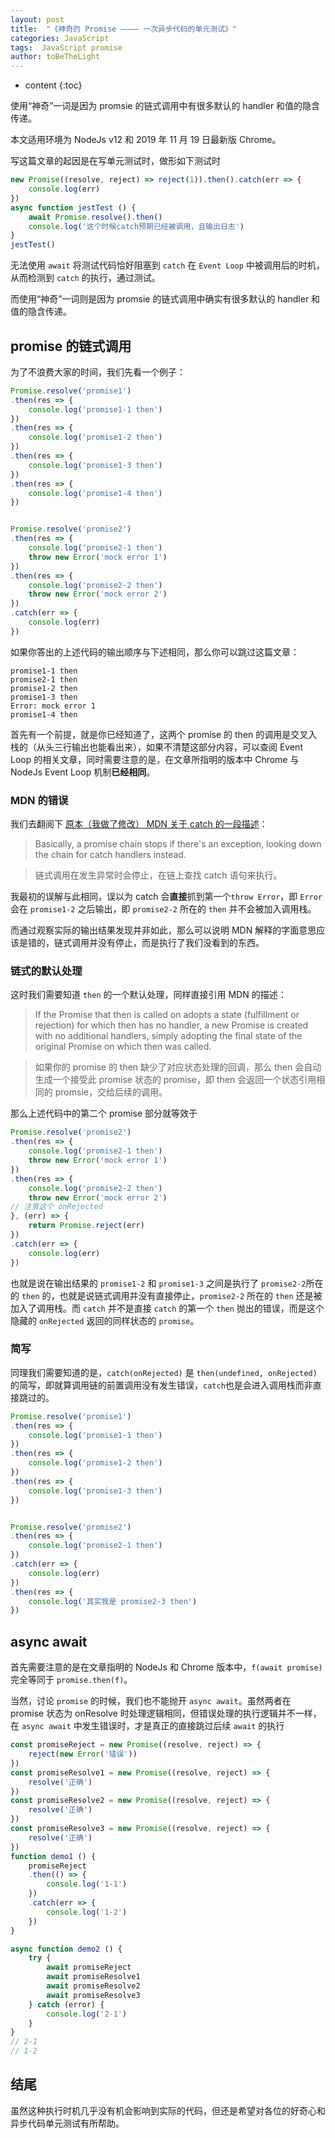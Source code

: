 ```yaml
---
layout: post
title:  "《神奇的 Promise ———— 一次异步代码的单元测试》"
categories: JavaScript
tags:  JavaScript promise
author: toBeTheLight
---
```


* content
{:toc}

使用“神奇”一词是因为 promsie 的链式调用中有很多默认的 handler 和值的隐含传递。






本文适用环境为 NodeJs v12 和 2019 年 11 月 19 日最新版 Chrome。

写这篇文章的起因是在写单元测试时，做形如下测试时
```js
new Promise((resolve, reject) => reject(1)).then().catch(err => {
    console.log(err)
})
async function jestTest () {
    await Promise.resolve().then()
    console.log('这个时候catch预期已经被调用，且输出日志')
}
jestTest()
```
无法使用 `await` 将测试代码恰好阻塞到 `catch` 在 `Event Loop` 中被调用后的时机，从而检测到 `catch` 的执行，通过测试。 

而使用“神奇”一词则是因为 promsie 的链式调用中确实有很多默认的 handler 和值的隐含传递。

## promise 的链式调用

为了不浪费大家的时间，我们先看一个例子：
```js
Promise.resolve('promise1')
.then(res => {
    console.log('promise1-1 then')
})
.then(res => {
    console.log('promise1-2 then')
})
.then(res => {
    console.log('promise1-3 then')
})
.then(res => {
    console.log('promise1-4 then')
})


Promise.resolve('promise2')
.then(res => {
    console.log('promise2-1 then')
    throw new Error('mock error 1')
})
.then(res => {
    console.log('promise2-2 then')
    throw new Error('mock error 2')
})
.catch(err => {
    console.log(err)
})
```
如果你答出的上述代码的输出顺序与下述相同，那么你可以跳过这篇文章：
```
promise1-1 then
promise2-1 then
promise1-2 then
promise1-3 then
Error: mock error 1
promise1-4 then
```

首先有一个前提，就是你已经知道了，这两个 promise 的 then 的调用是交叉入栈的（从头三行输出也能看出来），如果不清楚这部分内容，可以查阅 Event Loop 的相关文章，同时需要注意的是，在文章所指明的版本中 Chrome 与 NodeJs Event Loop 机制**已经相同**。

### MDN 的错误

我们去翻阅下 [原本（我做了修改） MDN 关于 catch 的一段描述](https://developer.mozilla.org/zh-CN/docs/Web/JavaScript/Guide/Using_promises)：

> Basically, a promise chain stops if there's an exception, looking down the chain for catch handlers instead.

> 链式调用在发生异常时会停止，在链上查找 catch 语句来执行。

我最初的误解与此相同，误以为 catch 会**直接**抓到第一个`throw Error`，即 `Error` 会在 `promise1-2` 之后输出，即 `promise2-2` 所在的 `then` 并不会被加入调用栈。

而通过观察实际的输出结果发现并非如此，那么可以说明 MDN 解释的字面意思应该是错的，链式调用并没有停止，而是执行了我们没看到的东西。

### 链式的默认处理

这时我们需要知道 `then` 的一个默认处理，同样直接引用 MDN 的描述：

>  If the Promise that then is called on adopts a state (fulfillment or rejection) for which then has no handler, a new Promise is created with no additional handlers, simply adopting the final state of the original Promise on which then was called.

> 如果你的 promise 的 then 缺少了对应状态处理的回调，那么 then 会自动生成一个接受此 promise 状态的 promise，即 then 会返回一个状态引用相同的 promsie，交给后续的调用。

那么上述代码中的第二个 promise 部分就等效于
```js
Promise.resolve('promise2')
.then(res => {
    console.log('promise2-1 then')
    throw new Error('mock error 1')
})
.then(res => {
    console.log('promise2-2 then')
    throw new Error('mock error 2')
// 注意这个 onRejected
}, (err) => {
    return Promise.reject(err)
})
.catch(err => {
    console.log(err)
})
```

也就是说在输出结果的 `promise1-2` 和 `promise1-3` 之间是执行了 `promise2-2`所在的 `then` 的，也就是说链式调用并没有直接停止，`promise2-2` 所在的 `then` 还是被加入了调用栈。而 `catch` 并不是直接 `catch` 的第一个 `then` 抛出的错误，而是这个隐藏的 `onRejected` 返回的同样状态的 `promise`。

### 简写

同理我们需要知道的是，`catch(onRejected)` 是 `then(undefined, onRejected)` 的简写，即就算调用链的前置调用没有发生错误，`catch`也是会进入调用栈而非直接跳过的。

```js
Promise.resolve('promise1')
.then(res => {
    console.log('promise1-1 then')
})
.then(res => {
    console.log('promise1-2 then')
})
.then(res => {
    console.log('promise1-3 then')
})


Promise.resolve('promise2')
.then(res => {
    console.log('promise2-1 then')
})
.catch(err => {
    console.log(err)
})
.then(res => {
    console.log('其实我是 promise2-3 then')
})
```

## async await

首先需要注意的是在文章指明的 NodeJs 和 Chrome 版本中，`f(await promise)` 完全等同于 `promise.then(f)`。

当然，讨论 `promise` 的时候，我们也不能抛开 `async await`。虽然两者在 promise 状态为 onResolve 时处理逻辑相同，但错误处理的执行逻辑并不一样，在 `async await` 中发生错误时，才是真正的直接跳过后续 `await` 的执行

```js
const promiseReject = new Promise((resolve, reject) => {
    reject(new Error('错误'))
})
const promiseResolve1 = new Promise((resolve, reject) => {
    resolve('正确')
})
const promiseResolve2 = new Promise((resolve, reject) => {
    resolve('正确')
})
const promiseResolve3 = new Promise((resolve, reject) => {
    resolve('正确')
})
function demo1 () {
    promiseReject
    .then(() => {
        console.log('1-1')
    })
    .catch(err => {
        console.log('1-2')
    })
}

async function demo2 () {
    try {
        await promiseReject
        await promiseResolve1
        await promiseResolve2
        await promiseResolve3
    } catch (error) {
        console.log('2-1')
    }
}
// 2-1
// 1-2
```

## 结尾

虽然这种执行时机几乎没有机会影响到实际的代码，但还是希望对各位的好奇心和异步代码单元测试有所帮助。